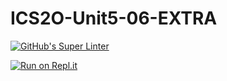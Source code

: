 # ICS2O-Unit5-06-EXTRA

[![GitHub's Super Linter](https://github.com/jaejun-lee06/ICS2O-Unit5-06-EXTRA/workflows/GitHub's%20Super%20Linter/badge.svg)](https://github.com/jaejun-lee06/ICS2O-Unit5-06-EXTRA/actions)

[![Run on Repl.it](https://repl.it/badge/github/jaejun-lee06/ICS2O-Unit5-06-EXTRA)](https://repl.it/github/jaejun-lee06/ICS2O-Unit5-06-EXTRA)

